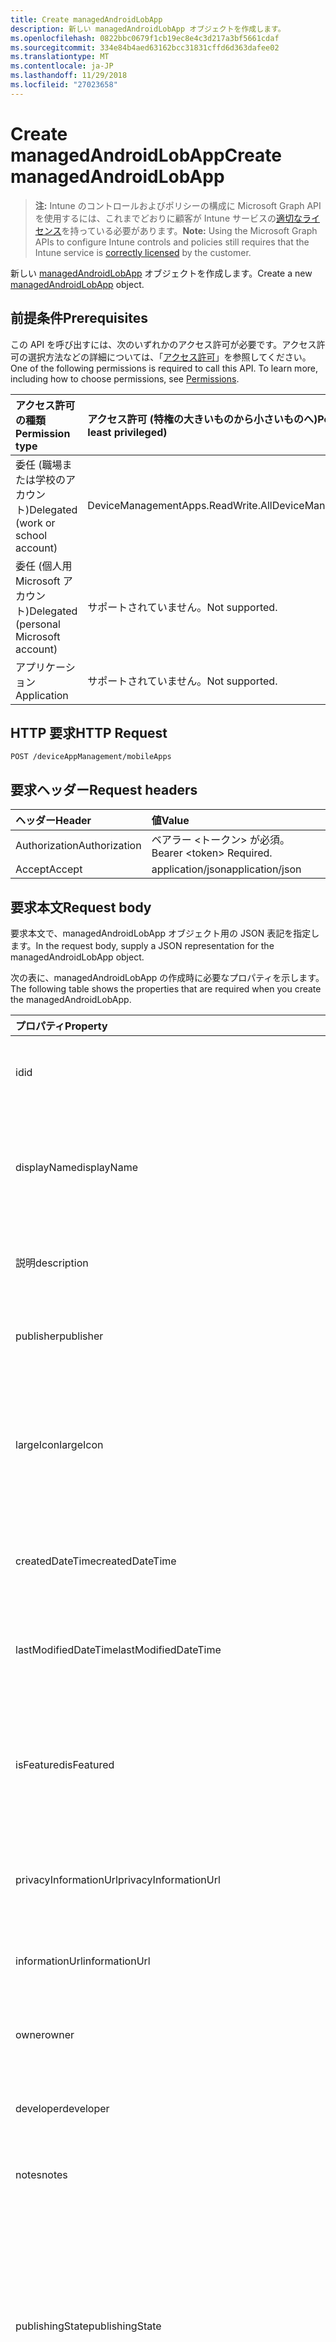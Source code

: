 ```yaml
---
title: Create managedAndroidLobApp
description: 新しい managedAndroidLobApp オブジェクトを作成します。
ms.openlocfilehash: 0822bbc0679f1cb19ec8e4c3d217a3bf5661cdaf
ms.sourcegitcommit: 334e84b4aed63162bcc31831cffd6d363dafee02
ms.translationtype: MT
ms.contentlocale: ja-JP
ms.lasthandoff: 11/29/2018
ms.locfileid: "27023658"
---
```

# <a name="create-managedandroidlobapp"></a><span data-ttu-id="db1fe-103">Create managedAndroidLobApp</span><span class="sxs-lookup"><span data-stu-id="db1fe-103">Create managedAndroidLobApp</span></span>

> <span data-ttu-id="db1fe-104">**注:** Intune のコントロールおよびポリシーの構成に Microsoft Graph API を使用するには、これまでどおりに顧客が Intune サービスの[適切なライセンス](https://go.microsoft.com/fwlink/?linkid=839381)を持っている必要があります。</span><span class="sxs-lookup"><span data-stu-id="db1fe-104">**Note:** Using the Microsoft Graph APIs to configure Intune controls and policies still requires that the Intune service is [correctly licensed](https://go.microsoft.com/fwlink/?linkid=839381) by the customer.</span></span>

<span data-ttu-id="db1fe-105">新しい [managedAndroidLobApp](../resources/intune-apps-managedandroidlobapp.md) オブジェクトを作成します。</span><span class="sxs-lookup"><span data-stu-id="db1fe-105">Create a new [managedAndroidLobApp](../resources/intune-apps-managedandroidlobapp.md) object.</span></span>
## <a name="prerequisites"></a><span data-ttu-id="db1fe-106">前提条件</span><span class="sxs-lookup"><span data-stu-id="db1fe-106">Prerequisites</span></span>
<span data-ttu-id="db1fe-p101">この API を呼び出すには、次のいずれかのアクセス許可が必要です。アクセス許可の選択方法などの詳細については、「[アクセス許可](/graph/permissions-reference)」を参照してください。</span><span class="sxs-lookup"><span data-stu-id="db1fe-p101">One of the following permissions is required to call this API. To learn more, including how to choose permissions, see [Permissions](/graph/permissions-reference).</span></span>

|<span data-ttu-id="db1fe-109">アクセス許可の種類</span><span class="sxs-lookup"><span data-stu-id="db1fe-109">Permission type</span></span>|<span data-ttu-id="db1fe-110">アクセス許可 (特権の大きいものから小さいものへ)</span><span class="sxs-lookup"><span data-stu-id="db1fe-110">Permissions (from most to least privileged)</span></span>|
|:---|:---|
|<span data-ttu-id="db1fe-111">委任 (職場または学校のアカウント)</span><span class="sxs-lookup"><span data-stu-id="db1fe-111">Delegated (work or school account)</span></span>|<span data-ttu-id="db1fe-112">DeviceManagementApps.ReadWrite.All</span><span class="sxs-lookup"><span data-stu-id="db1fe-112">DeviceManagementApps.ReadWrite.All</span></span>|
|<span data-ttu-id="db1fe-113">委任 (個人用 Microsoft アカウント)</span><span class="sxs-lookup"><span data-stu-id="db1fe-113">Delegated (personal Microsoft account)</span></span>|<span data-ttu-id="db1fe-114">サポートされていません。</span><span class="sxs-lookup"><span data-stu-id="db1fe-114">Not supported.</span></span>|
|<span data-ttu-id="db1fe-115">アプリケーション</span><span class="sxs-lookup"><span data-stu-id="db1fe-115">Application</span></span>|<span data-ttu-id="db1fe-116">サポートされていません。</span><span class="sxs-lookup"><span data-stu-id="db1fe-116">Not supported.</span></span>|

## <a name="http-request"></a><span data-ttu-id="db1fe-117">HTTP 要求</span><span class="sxs-lookup"><span data-stu-id="db1fe-117">HTTP Request</span></span>
<!-- {
  "blockType": "ignored"
}
-->
``` http
POST /deviceAppManagement/mobileApps
```

## <a name="request-headers"></a><span data-ttu-id="db1fe-118">要求ヘッダー</span><span class="sxs-lookup"><span data-stu-id="db1fe-118">Request headers</span></span>
|<span data-ttu-id="db1fe-119">ヘッダー</span><span class="sxs-lookup"><span data-stu-id="db1fe-119">Header</span></span>|<span data-ttu-id="db1fe-120">値</span><span class="sxs-lookup"><span data-stu-id="db1fe-120">Value</span></span>|
|:---|:---|
|<span data-ttu-id="db1fe-121">Authorization</span><span class="sxs-lookup"><span data-stu-id="db1fe-121">Authorization</span></span>|<span data-ttu-id="db1fe-122">ベアラー &lt;トークン&gt; が必須。</span><span class="sxs-lookup"><span data-stu-id="db1fe-122">Bearer &lt;token&gt; Required.</span></span>|
|<span data-ttu-id="db1fe-123">Accept</span><span class="sxs-lookup"><span data-stu-id="db1fe-123">Accept</span></span>|<span data-ttu-id="db1fe-124">application/json</span><span class="sxs-lookup"><span data-stu-id="db1fe-124">application/json</span></span>|

## <a name="request-body"></a><span data-ttu-id="db1fe-125">要求本文</span><span class="sxs-lookup"><span data-stu-id="db1fe-125">Request body</span></span>
<span data-ttu-id="db1fe-126">要求本文で、managedAndroidLobApp オブジェクト用の JSON 表記を指定します。</span><span class="sxs-lookup"><span data-stu-id="db1fe-126">In the request body, supply a JSON representation for the managedAndroidLobApp object.</span></span>

<span data-ttu-id="db1fe-127">次の表に、managedAndroidLobApp の作成時に必要なプロパティを示します。</span><span class="sxs-lookup"><span data-stu-id="db1fe-127">The following table shows the properties that are required when you create the managedAndroidLobApp.</span></span>

|<span data-ttu-id="db1fe-128">プロパティ</span><span class="sxs-lookup"><span data-stu-id="db1fe-128">Property</span></span>|<span data-ttu-id="db1fe-129">型</span><span class="sxs-lookup"><span data-stu-id="db1fe-129">Type</span></span>|<span data-ttu-id="db1fe-130">説明</span><span class="sxs-lookup"><span data-stu-id="db1fe-130">Description</span></span>|
|:---|:---|:---|
|<span data-ttu-id="db1fe-131">id</span><span class="sxs-lookup"><span data-stu-id="db1fe-131">id</span></span>|<span data-ttu-id="db1fe-132">String</span><span class="sxs-lookup"><span data-stu-id="db1fe-132">String</span></span>|<span data-ttu-id="db1fe-133">エンティティのキー。</span><span class="sxs-lookup"><span data-stu-id="db1fe-133">Key of the entity.</span></span> <span data-ttu-id="db1fe-134">[mobileApp](../resources/intune-apps-mobileapp.md) から継承します</span><span class="sxs-lookup"><span data-stu-id="db1fe-134">Inherited from [mobileApp](../resources/intune-apps-mobileapp.md)</span></span>|
|<span data-ttu-id="db1fe-135">displayName</span><span class="sxs-lookup"><span data-stu-id="db1fe-135">displayName</span></span>|<span data-ttu-id="db1fe-136">String</span><span class="sxs-lookup"><span data-stu-id="db1fe-136">String</span></span>|<span data-ttu-id="db1fe-137">管理者が提供またはインポートしたアプリのタイトル。</span><span class="sxs-lookup"><span data-stu-id="db1fe-137">The admin provided or imported title of the app.</span></span> <span data-ttu-id="db1fe-138">[mobileApp](../resources/intune-apps-mobileapp.md) から継承します</span><span class="sxs-lookup"><span data-stu-id="db1fe-138">Inherited from [mobileApp](../resources/intune-apps-mobileapp.md)</span></span>|
|<span data-ttu-id="db1fe-139">説明</span><span class="sxs-lookup"><span data-stu-id="db1fe-139">description</span></span>|<span data-ttu-id="db1fe-140">String</span><span class="sxs-lookup"><span data-stu-id="db1fe-140">String</span></span>|<span data-ttu-id="db1fe-141">アプリの説明。</span><span class="sxs-lookup"><span data-stu-id="db1fe-141">The description of the app.</span></span> <span data-ttu-id="db1fe-142">[mobileApp](../resources/intune-apps-mobileapp.md) から継承します</span><span class="sxs-lookup"><span data-stu-id="db1fe-142">Inherited from [mobileApp](../resources/intune-apps-mobileapp.md)</span></span>|
|<span data-ttu-id="db1fe-143">publisher</span><span class="sxs-lookup"><span data-stu-id="db1fe-143">publisher</span></span>|<span data-ttu-id="db1fe-144">String</span><span class="sxs-lookup"><span data-stu-id="db1fe-144">String</span></span>|<span data-ttu-id="db1fe-145">アプリの発行元。</span><span class="sxs-lookup"><span data-stu-id="db1fe-145">The publisher of the app.</span></span> <span data-ttu-id="db1fe-146">[mobileApp](../resources/intune-apps-mobileapp.md) から継承します</span><span class="sxs-lookup"><span data-stu-id="db1fe-146">Inherited from [mobileApp](../resources/intune-apps-mobileapp.md)</span></span>|
|<span data-ttu-id="db1fe-147">largeIcon</span><span class="sxs-lookup"><span data-stu-id="db1fe-147">largeIcon</span></span>|[<span data-ttu-id="db1fe-148">mimeContent</span><span class="sxs-lookup"><span data-stu-id="db1fe-148">mimeContent</span></span>](../resources/intune-shared-mimecontent.md)|<span data-ttu-id="db1fe-149">アプリの詳細に表示され、アイコンのアップロードに使用される大きなアイコン。</span><span class="sxs-lookup"><span data-stu-id="db1fe-149">The large icon, to be displayed in the app details and used for upload of the icon.</span></span> <span data-ttu-id="db1fe-150">[mobileApp](../resources/intune-apps-mobileapp.md) から継承します</span><span class="sxs-lookup"><span data-stu-id="db1fe-150">Inherited from [mobileApp](../resources/intune-apps-mobileapp.md)</span></span>|
|<span data-ttu-id="db1fe-151">createdDateTime</span><span class="sxs-lookup"><span data-stu-id="db1fe-151">createdDateTime</span></span>|<span data-ttu-id="db1fe-152">DateTimeOffset</span><span class="sxs-lookup"><span data-stu-id="db1fe-152">DateTimeOffset</span></span>|<span data-ttu-id="db1fe-153">アプリが作成された日時。</span><span class="sxs-lookup"><span data-stu-id="db1fe-153">The date and time the app was created.</span></span> <span data-ttu-id="db1fe-154">[mobileApp](../resources/intune-apps-mobileapp.md) から継承します</span><span class="sxs-lookup"><span data-stu-id="db1fe-154">Inherited from [mobileApp](../resources/intune-apps-mobileapp.md)</span></span>|
|<span data-ttu-id="db1fe-155">lastModifiedDateTime</span><span class="sxs-lookup"><span data-stu-id="db1fe-155">lastModifiedDateTime</span></span>|<span data-ttu-id="db1fe-156">DateTimeOffset</span><span class="sxs-lookup"><span data-stu-id="db1fe-156">DateTimeOffset</span></span>|<span data-ttu-id="db1fe-157">アプリが最後に変更された日時。</span><span class="sxs-lookup"><span data-stu-id="db1fe-157">The date and time the app was last modified.</span></span> <span data-ttu-id="db1fe-158">[mobileApp](../resources/intune-apps-mobileapp.md) から継承します</span><span class="sxs-lookup"><span data-stu-id="db1fe-158">Inherited from [mobileApp](../resources/intune-apps-mobileapp.md)</span></span>|
|<span data-ttu-id="db1fe-159">isFeatured</span><span class="sxs-lookup"><span data-stu-id="db1fe-159">isFeatured</span></span>|<span data-ttu-id="db1fe-160">Boolean</span><span class="sxs-lookup"><span data-stu-id="db1fe-160">Boolean</span></span>|<span data-ttu-id="db1fe-161">アプリが管理者のおすすめとしてマークされたかどうかを示す値。[mobileApp](../resources/intune-apps-mobileapp.md) から継承します</span><span class="sxs-lookup"><span data-stu-id="db1fe-161">The value indicating whether the app is marked as featured by the admin. Inherited from [mobileApp](../resources/intune-apps-mobileapp.md)</span></span>|
|<span data-ttu-id="db1fe-162">privacyInformationUrl</span><span class="sxs-lookup"><span data-stu-id="db1fe-162">privacyInformationUrl</span></span>|<span data-ttu-id="db1fe-163">String</span><span class="sxs-lookup"><span data-stu-id="db1fe-163">String</span></span>|<span data-ttu-id="db1fe-164">プライバシーに関する声明の URL。</span><span class="sxs-lookup"><span data-stu-id="db1fe-164">The privacy statement Url.</span></span> <span data-ttu-id="db1fe-165">[mobileApp](../resources/intune-apps-mobileapp.md) から継承します</span><span class="sxs-lookup"><span data-stu-id="db1fe-165">Inherited from [mobileApp](../resources/intune-apps-mobileapp.md)</span></span>|
|<span data-ttu-id="db1fe-166">informationUrl</span><span class="sxs-lookup"><span data-stu-id="db1fe-166">informationUrl</span></span>|<span data-ttu-id="db1fe-167">String</span><span class="sxs-lookup"><span data-stu-id="db1fe-167">String</span></span>|<span data-ttu-id="db1fe-168">詳細情報の URL。</span><span class="sxs-lookup"><span data-stu-id="db1fe-168">The more information Url.</span></span> <span data-ttu-id="db1fe-169">[mobileApp](../resources/intune-apps-mobileapp.md) から継承します</span><span class="sxs-lookup"><span data-stu-id="db1fe-169">Inherited from [mobileApp](../resources/intune-apps-mobileapp.md)</span></span>|
|<span data-ttu-id="db1fe-170">owner</span><span class="sxs-lookup"><span data-stu-id="db1fe-170">owner</span></span>|<span data-ttu-id="db1fe-171">String</span><span class="sxs-lookup"><span data-stu-id="db1fe-171">String</span></span>|<span data-ttu-id="db1fe-172">アプリの所有者。</span><span class="sxs-lookup"><span data-stu-id="db1fe-172">The owner of the app.</span></span> <span data-ttu-id="db1fe-173">[mobileApp](../resources/intune-apps-mobileapp.md) から継承します</span><span class="sxs-lookup"><span data-stu-id="db1fe-173">Inherited from [mobileApp](../resources/intune-apps-mobileapp.md)</span></span>|
|<span data-ttu-id="db1fe-174">developer</span><span class="sxs-lookup"><span data-stu-id="db1fe-174">developer</span></span>|<span data-ttu-id="db1fe-175">String</span><span class="sxs-lookup"><span data-stu-id="db1fe-175">String</span></span>|<span data-ttu-id="db1fe-176">アプリの開発者。</span><span class="sxs-lookup"><span data-stu-id="db1fe-176">The developer of the app.</span></span> <span data-ttu-id="db1fe-177">[mobileApp](../resources/intune-apps-mobileapp.md) から継承します</span><span class="sxs-lookup"><span data-stu-id="db1fe-177">Inherited from [mobileApp](../resources/intune-apps-mobileapp.md)</span></span>|
|<span data-ttu-id="db1fe-178">notes</span><span class="sxs-lookup"><span data-stu-id="db1fe-178">notes</span></span>|<span data-ttu-id="db1fe-179">String</span><span class="sxs-lookup"><span data-stu-id="db1fe-179">String</span></span>|<span data-ttu-id="db1fe-180">アプリ用のメモ。</span><span class="sxs-lookup"><span data-stu-id="db1fe-180">Notes for the app.</span></span> <span data-ttu-id="db1fe-181">[mobileApp](../resources/intune-apps-mobileapp.md) から継承します</span><span class="sxs-lookup"><span data-stu-id="db1fe-181">Inherited from [mobileApp](../resources/intune-apps-mobileapp.md)</span></span>|
|<span data-ttu-id="db1fe-182">publishingState</span><span class="sxs-lookup"><span data-stu-id="db1fe-182">publishingState</span></span>|[<span data-ttu-id="db1fe-183">mobileAppPublishingState</span><span class="sxs-lookup"><span data-stu-id="db1fe-183">mobileAppPublishingState</span></span>](../resources/intune-apps-mobileapppublishingstate.md)|<span data-ttu-id="db1fe-184">アプリの発行の状態。</span><span class="sxs-lookup"><span data-stu-id="db1fe-184">The publishing state for the app.</span></span> <span data-ttu-id="db1fe-185">アプリが発行されていない限り、アプリを割り当てることができません。</span><span class="sxs-lookup"><span data-stu-id="db1fe-185">The app cannot be assigned unless the app is published.</span></span> <span data-ttu-id="db1fe-186">[MobileApp](../resources/intune-apps-mobileapp.md)から継承されます。</span><span class="sxs-lookup"><span data-stu-id="db1fe-186">Inherited from [mobileApp](../resources/intune-apps-mobileapp.md).</span></span> <span data-ttu-id="db1fe-187">可能な値は、`notPublished`、`processing`、`published` です。</span><span class="sxs-lookup"><span data-stu-id="db1fe-187">Possible values are: `notPublished`, `processing`, `published`.</span></span>|
|<span data-ttu-id="db1fe-188">appAvailability</span><span class="sxs-lookup"><span data-stu-id="db1fe-188">appAvailability</span></span>|[<span data-ttu-id="db1fe-189">managedAppAvailability</span><span class="sxs-lookup"><span data-stu-id="db1fe-189">managedAppAvailability</span></span>](../resources/intune-apps-managedappavailability.md)|<span data-ttu-id="db1fe-190">アプリケーションの可用性。</span><span class="sxs-lookup"><span data-stu-id="db1fe-190">The Application's availability.</span></span> <span data-ttu-id="db1fe-191">[ManagedApp](../resources/intune-apps-managedapp.md)から継承されます。</span><span class="sxs-lookup"><span data-stu-id="db1fe-191">Inherited from [managedApp](../resources/intune-apps-managedapp.md).</span></span> <span data-ttu-id="db1fe-192">可能な値は、`global`、`lineOfBusiness` です。</span><span class="sxs-lookup"><span data-stu-id="db1fe-192">Possible values are: `global`, `lineOfBusiness`.</span></span>|
|<span data-ttu-id="db1fe-193">version</span><span class="sxs-lookup"><span data-stu-id="db1fe-193">version</span></span>|<span data-ttu-id="db1fe-194">String</span><span class="sxs-lookup"><span data-stu-id="db1fe-194">String</span></span>|<span data-ttu-id="db1fe-195">アプリケーションのバージョン。</span><span class="sxs-lookup"><span data-stu-id="db1fe-195">The Application's version.</span></span> <span data-ttu-id="db1fe-196">[managedApp](../resources/intune-apps-managedapp.md) から継承します</span><span class="sxs-lookup"><span data-stu-id="db1fe-196">Inherited from [managedApp](../resources/intune-apps-managedapp.md)</span></span>|
|<span data-ttu-id="db1fe-197">committedContentVersion</span><span class="sxs-lookup"><span data-stu-id="db1fe-197">committedContentVersion</span></span>|<span data-ttu-id="db1fe-198">String</span><span class="sxs-lookup"><span data-stu-id="db1fe-198">String</span></span>|<span data-ttu-id="db1fe-199">内部にコミットされたコンテンツのバージョン。</span><span class="sxs-lookup"><span data-stu-id="db1fe-199">The internal committed content version.</span></span> <span data-ttu-id="db1fe-200">[managedMobileLobApp](../resources/intune-apps-managedmobilelobapp.md) から継承します</span><span class="sxs-lookup"><span data-stu-id="db1fe-200">Inherited from [managedMobileLobApp](../resources/intune-apps-managedmobilelobapp.md)</span></span>|
|<span data-ttu-id="db1fe-201">fileName</span><span class="sxs-lookup"><span data-stu-id="db1fe-201">fileName</span></span>|<span data-ttu-id="db1fe-202">String</span><span class="sxs-lookup"><span data-stu-id="db1fe-202">String</span></span>|<span data-ttu-id="db1fe-203">メインの Lob アプリケーションのファイル名。</span><span class="sxs-lookup"><span data-stu-id="db1fe-203">The name of the main Lob application file.</span></span> <span data-ttu-id="db1fe-204">[managedMobileLobApp](../resources/intune-apps-managedmobilelobapp.md) から継承します</span><span class="sxs-lookup"><span data-stu-id="db1fe-204">Inherited from [managedMobileLobApp](../resources/intune-apps-managedmobilelobapp.md)</span></span>|
|<span data-ttu-id="db1fe-205">size</span><span class="sxs-lookup"><span data-stu-id="db1fe-205">size</span></span>|<span data-ttu-id="db1fe-206">Int64</span><span class="sxs-lookup"><span data-stu-id="db1fe-206">Int64</span></span>|<span data-ttu-id="db1fe-207">アップロードされたすべてのファイルを含む合計サイズ。</span><span class="sxs-lookup"><span data-stu-id="db1fe-207">The total size, including all uploaded files.</span></span> <span data-ttu-id="db1fe-208">[managedMobileLobApp](../resources/intune-apps-managedmobilelobapp.md) から継承します</span><span class="sxs-lookup"><span data-stu-id="db1fe-208">Inherited from [managedMobileLobApp](../resources/intune-apps-managedmobilelobapp.md)</span></span>|
|<span data-ttu-id="db1fe-209">packageId</span><span class="sxs-lookup"><span data-stu-id="db1fe-209">packageId</span></span>|<span data-ttu-id="db1fe-210">String</span><span class="sxs-lookup"><span data-stu-id="db1fe-210">String</span></span>|<span data-ttu-id="db1fe-211">パッケージの識別子。</span><span class="sxs-lookup"><span data-stu-id="db1fe-211">The package identifier.</span></span>|
|<span data-ttu-id="db1fe-212">minimumSupportedOperatingSystem</span><span class="sxs-lookup"><span data-stu-id="db1fe-212">minimumSupportedOperatingSystem</span></span>|[<span data-ttu-id="db1fe-213">androidMinimumOperatingSystem</span><span class="sxs-lookup"><span data-stu-id="db1fe-213">androidMinimumOperatingSystem</span></span>](../resources/intune-apps-androidminimumoperatingsystem.md)|<span data-ttu-id="db1fe-214">該当するオペレーティング システムの最小の値です。</span><span class="sxs-lookup"><span data-stu-id="db1fe-214">The value for the minimum applicable operating system.</span></span>|
|<span data-ttu-id="db1fe-215">versionName</span><span class="sxs-lookup"><span data-stu-id="db1fe-215">versionName</span></span>|<span data-ttu-id="db1fe-216">String</span><span class="sxs-lookup"><span data-stu-id="db1fe-216">String</span></span>|<span data-ttu-id="db1fe-217">管理対象 Android 基幹業務 (LoB) アプリのバージョン名。</span><span class="sxs-lookup"><span data-stu-id="db1fe-217">The version name of managed Android Line of Business (LoB) app.</span></span>|
|<span data-ttu-id="db1fe-218">versionCode</span><span class="sxs-lookup"><span data-stu-id="db1fe-218">versionCode</span></span>|<span data-ttu-id="db1fe-219">String</span><span class="sxs-lookup"><span data-stu-id="db1fe-219">String</span></span>|<span data-ttu-id="db1fe-220">管理対象 Android 基幹業務 (LoB) アプリのバージョン コード。</span><span class="sxs-lookup"><span data-stu-id="db1fe-220">The version code of managed Android Line of Business (LoB) app.</span></span>|



## <a name="response"></a><span data-ttu-id="db1fe-221">応答</span><span class="sxs-lookup"><span data-stu-id="db1fe-221">Response</span></span>
<span data-ttu-id="db1fe-222">成功した場合、このメソッドは `201 Created` 応答コードと、応答本文で [managedAndroidLobApp](../resources/intune-apps-managedandroidlobapp.md) オブジェクトを返します。</span><span class="sxs-lookup"><span data-stu-id="db1fe-222">If successful, this method returns a `201 Created` response code and a [managedAndroidLobApp](../resources/intune-apps-managedandroidlobapp.md) object in the response body.</span></span>

## <a name="example"></a><span data-ttu-id="db1fe-223">例</span><span class="sxs-lookup"><span data-stu-id="db1fe-223">Example</span></span>
### <a name="request"></a><span data-ttu-id="db1fe-224">要求</span><span class="sxs-lookup"><span data-stu-id="db1fe-224">Request</span></span>
<span data-ttu-id="db1fe-225">以下は、要求の例です。</span><span class="sxs-lookup"><span data-stu-id="db1fe-225">Here is an example of the request.</span></span>
``` http
POST https://graph.microsoft.com/v1.0/deviceAppManagement/mobileApps
Content-type: application/json
Content-length: 1153

{
  "@odata.type": "#microsoft.graph.managedAndroidLobApp",
  "displayName": "Display Name value",
  "description": "Description value",
  "publisher": "Publisher value",
  "largeIcon": {
    "@odata.type": "microsoft.graph.mimeContent",
    "type": "Type value",
    "value": "dmFsdWU="
  },
  "isFeatured": true,
  "privacyInformationUrl": "https://example.com/privacyInformationUrl/",
  "informationUrl": "https://example.com/informationUrl/",
  "owner": "Owner value",
  "developer": "Developer value",
  "notes": "Notes value",
  "publishingState": "processing",
  "appAvailability": "lineOfBusiness",
  "version": "Version value",
  "committedContentVersion": "Committed Content Version value",
  "fileName": "File Name value",
  "size": 4,
  "packageId": "Package Id value",
  "minimumSupportedOperatingSystem": {
    "@odata.type": "microsoft.graph.androidMinimumOperatingSystem",
    "v4_0": true,
    "v4_0_3": true,
    "v4_1": true,
    "v4_2": true,
    "v4_3": true,
    "v4_4": true,
    "v5_0": true,
    "v5_1": true
  },
  "versionName": "Version Name value",
  "versionCode": "Version Code value"
}
```

### <a name="response"></a><span data-ttu-id="db1fe-226">応答</span><span class="sxs-lookup"><span data-stu-id="db1fe-226">Response</span></span>
<span data-ttu-id="db1fe-p120">以下は、応答の例です。注:簡潔にするために、ここに示す応答オブジェクトは切り詰められている場合があります。すべてのプロパティは実際の呼び出しから返されます。</span><span class="sxs-lookup"><span data-stu-id="db1fe-p120">Here is an example of the response. Note: The response object shown here may be truncated for brevity. All of the properties will be returned from an actual call.</span></span>
``` http
HTTP/1.1 201 Created
Content-Type: application/json
Content-Length: 1325

{
  "@odata.type": "#microsoft.graph.managedAndroidLobApp",
  "id": "802b7ed3-7ed3-802b-d37e-2b80d37e2b80",
  "displayName": "Display Name value",
  "description": "Description value",
  "publisher": "Publisher value",
  "largeIcon": {
    "@odata.type": "microsoft.graph.mimeContent",
    "type": "Type value",
    "value": "dmFsdWU="
  },
  "createdDateTime": "2017-01-01T00:02:43.5775965-08:00",
  "lastModifiedDateTime": "2017-01-01T00:00:35.1329464-08:00",
  "isFeatured": true,
  "privacyInformationUrl": "https://example.com/privacyInformationUrl/",
  "informationUrl": "https://example.com/informationUrl/",
  "owner": "Owner value",
  "developer": "Developer value",
  "notes": "Notes value",
  "publishingState": "processing",
  "appAvailability": "lineOfBusiness",
  "version": "Version value",
  "committedContentVersion": "Committed Content Version value",
  "fileName": "File Name value",
  "size": 4,
  "packageId": "Package Id value",
  "minimumSupportedOperatingSystem": {
    "@odata.type": "microsoft.graph.androidMinimumOperatingSystem",
    "v4_0": true,
    "v4_0_3": true,
    "v4_1": true,
    "v4_2": true,
    "v4_3": true,
    "v4_4": true,
    "v5_0": true,
    "v5_1": true
  },
  "versionName": "Version Name value",
  "versionCode": "Version Code value"
}
```



